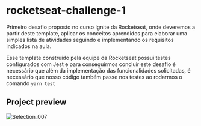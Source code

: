 # rocketseat-challenge-1

Primeiro desafio proposto no curso Ignite da Rocketseat, onde deveremos a partir deste template, aplicar os conceitos aprendidos para elaborar uma simples lista de atividades seguindo e implementando os requisitos indicados na aula.

Esse template construído pela equipe da Rocketseat possui testes configurados com Jest e para conseguirmos concluir este desafio é necessário que além da implementação das funcionalidades solicitadas, é necessário que nosso código também passe nos testes ao rodarmos o comando `yarn test`

## Project preview

![Selection_007](https://user-images.githubusercontent.com/11907759/172060155-da58695c-7250-4f17-892c-17d80ddb8558.png)
